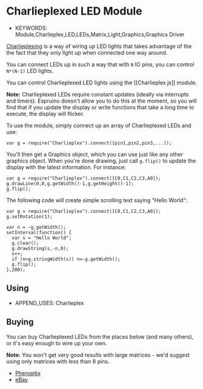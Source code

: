 <!--- Copyright (c) 2013 Gordon Williams, Pur3 Ltd. See the file LICENSE for copying permission. -->
Charlieplexed LED Module
=====================

* KEYWORDS: Module,Charlieplex,LED,LEDs,Matrix,Light,Graphics,Graphics Driver

[Charlieplexing](http://en.wikipedia.org/wiki/Charlieplexing) is a way of wiring up LED lights
 that takes advantage of the the fact that they only light up when connected one way around.

You can connect LEDs up in such a way that with `N` IO pins, you can control `N*(N-1)` LED lights.

You can control Charlieplexed LED lights using the [[Charlieplex.js]] module. 

**Note:** Charlieplexed LEDs require constant updates (ideally via interrupts and timers). Espruino doesn't allow you to do this at the moment, so you will find that if you update the display or write functions that take a long time to execute, the display will flicker.

To use the module, simply connect up an array of Charlieplexed LEDs and use:

```
var g = require("Charlieplex").connect([pin1,pin2,pin3,...]);
```

You'll then get a Graphics object, which you can use just like any other graphics object. When you're done drawing, just call `g.flip()` to update the display with the latest information. For instance:

```
var g = require("Charlieplex").connect([C0,C1,C2,C3,A0]);
g.drawLine(0,0,g.getWidth()-1,g.getHeight()-1);
g.flip();
```

The following code will create simple scrolling text saying "Hello World":

```
var g = require("Charlieplex").connect([C0,C1,C2,C3,A0]);
g.setRotation(1);

var n = -g.getWidth();
setInterval(function() {
  var s = "Hello World";
  g.clear();
  g.drawString(s,-n,0);
  n++;
  if (n>g.stringWidth(s)) n=-g.getWidth();
  g.flip();
},200);
```

Using 
-----

* APPEND_USES: Charlieplex

Buying
-----

You can buy Charlieplexed LEDs from the places below (and many others), or it's easy enough to wire up your own.

**Note:** You won't get very good results with large matrices - we'd suggest using only matrices with less than 8 pins.

* [Phenoptix](http://www.phenoptix.com/products/adafruit-jprodgers-lol-shield-lots-of-leds-for-arduino-charlieplexed-display)
* [eBay](http://www.ebay.com/sch/i.html?_nkw=Charlieplexed)
